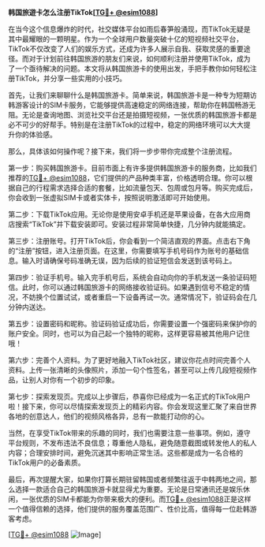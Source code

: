 **韩国旅遊卡怎么注册TikTok[[TG💪+ @esim1088](https://t.me/s/esim1088)]**

在当今这个信息爆炸的时代，社交媒体平台如雨后春笋般涌现，而TikTok无疑是其中最耀眼的一颗明星。作为一个全球用户数量突破十亿的短视频社交平台，TikTok不仅改变了人们的娱乐方式，还成为许多人展示自我、获取灵感的重要途径。而对于计划前往韩国旅游的朋友们来说，如何顺利注册并使用TikTok，成为了一个亟待解决的问题。本文将从韩国旅游卡的使用出发，手把手教你如何轻松注册TikTok，并分享一些实用的小技巧。

首先，让我们来聊聊什么是韩国旅游卡。简单来说，韩国旅游卡是一种专为短期访韩游客设计的SIM卡服务，它能够提供高速稳定的网络连接，帮助你在韩国畅游无阻。无论是查询地图、浏览社交平台还是拍摄短视频，一张优质的韩国旅游卡都是必不可少的好帮手。特别是在注册TikTok的过程中，稳定的网络环境可以大大提升你的体验感。

那么，具体该如何操作呢？接下来，我们将一步步带你完成整个注册流程。

第一步：购买韩国旅游卡。目前市面上有许多提供韩国旅游卡的服务商，比如我们推荐的[TG💪+ @esim1088](https://t.me/s/esim1088)，它们提供的产品种类丰富，价格透明合理。你可以根据自己的行程需求选择合适的套餐，比如流量包天、包周或包月等。购买完成后，你会收到一张虚拟SIM卡或者实体卡，按照说明激活即可开始使用。

第二步：下载TikTok应用。无论你是使用安卓手机还是苹果设备，在各大应用商店搜索“TikTok”并下载安装即可。安装过程非常简单快捷，几分钟内就能搞定。

第三步：注册账号。打开TikTok后，你会看到一个简洁直观的界面。点击右下角的“注册”按钮，进入注册页面。在这里，你需要填写手机号码作为账号的基础信息。输入时请确保号码准确无误，因为后续的验证短信会发送到该号码上。

第四步：验证手机号。输入完手机号后，系统会自动向你的手机发送一条验证码短信。此时，你可以通过韩国旅游卡的网络接收验证码。如果遇到信号不稳定的情况，不妨换个位置试试，或者重启一下设备再试一次。通常情况下，验证码会在几分钟内送达。

第五步：设置密码和昵称。验证码验证成功后，你需要设置一个强密码来保护你的账户安全。同时，也可以为自己起一个独特的昵称，这样更容易被其他用户记住哦！

第六步：完善个人资料。为了更好地融入TikTok社区，建议你花点时间完善个人资料。上传一张清晰的头像照片，添加一句个性签名，甚至可以上传几段短视频作品，让别人对你有一个初步的印象。

第七步：探索发现页。完成以上步骤后，恭喜你已经成为一名正式的TikTok用户啦！接下来，你可以尽情探索发现页上的精彩内容。你会发现这里汇聚了来自世界各地的创意达人，他们的视频风格各异，总有一款能打动你的心。

当然，在享受TikTok带来的乐趣的同时，我们也需要注意一些事项。例如，遵守平台规则，不发布违法不良信息；尊重他人隐私，避免随意截图或转发他人的私人内容；合理安排时间，避免沉迷其中影响正常生活。这些都是成为一名合格的TikTok用户的必备素质。

最后，再次提醒大家，如果你打算长期驻留韩国或者频繁往返于中韩两地之间，那么选择一款适合自己的韩国旅游卡就显得尤为重要。无论是日常通讯还是娱乐休闲，一张优质的SIM卡都能为你带来极大的便利。而[TG💪+ @esim1088](https://t.me/s/esim1088)正是这样一个值得信赖的选择，他们提供的服务覆盖范围广、性价比高，值得每一位赴韩游客考虑。

[[TG💪+ @esim1088](https://t.me/s/esim1088) ![Image](https://i.postimg.cc/4NQfJmqS/Snipaste-2025-05-13-00-14-12.png)]